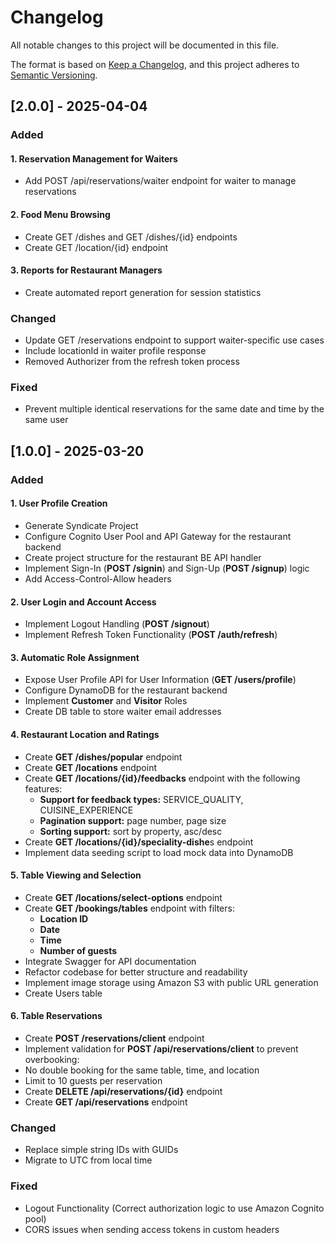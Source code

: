 # Changelog
All notable changes to this project will be documented in this file.

The format is based on [Keep a Changelog](https://keepachangelog.com/en/1.0.0/),
and this project adheres to [Semantic Versioning](https://semver.org/spec/v2.0.0.html).

## [2.0.0] - 2025-04-04
### Added

#### 1. Reservation Management for Waiters

- Add POST /api/reservations/waiter endpoint for waiter to manage reservations

#### 2. Food Menu Browsing

- Create GET /dishes and GET /dishes/{id} endpoints
- Create GET /location/{id} endpoint

#### 3. Reports for Restaurant Managers

- Create automated report generation for session statistics

### Changed

- Update GET /reservations endpoint to support waiter-specific use cases
- Include locationId in waiter profile response
- Removed Authorizer from the refresh token process

### Fixed

- Prevent multiple identical reservations for the same date and time by the same user

## [1.0.0] - 2025-03-20
### Added

#### 1. User Profile Creation

- Generate Syndicate Project
- Configure Cognito User Pool and API Gateway for the restaurant backend
- Create project structure for the restaurant BE API handler
- Implement Sign-In (**POST /signin**) and Sign-Up (**POST /signup**) logic
- Add Access-Control-Allow headers

#### 2. User Login and Account Access

- Implement Logout Handling (**POST /signout**)
- Implement Refresh Token Functionality (**POST /auth/refresh**)

#### 3. Automatic Role Assignment

- Expose User Profile API for User Information (**GET /users/profile**)
- Configure DynamoDB for the restaurant backend
- Implement **Customer** and **Visitor** Roles
- Create DB table to store waiter email addresses

#### 4. Restaurant Location and Ratings

- Create **GET /dishes/popular** endpoint
- Create **GET /locations** endpoint
- Create **GET /locations/{id}/feedbacks** endpoint with the following features:
  - **Support for feedback types:** SERVICE_QUALITY, CUISINE_EXPERIENCE
  - **Pagination support:** page number, page size
  - **Sorting support:** sort by property, asc/desc
- Create **GET /locations/{id}/speciality-dishe**s endpoint
- Implement data seeding script to load mock data into DynamoDB

#### 5. Table Viewing and Selection

- Create **GET /locations/select-options** endpoint
- Create **GET /bookings/tables** endpoint with filters:
    - **Location ID**
    - **Date**
    - **Time**
    - **Number of guests**
- Integrate Swagger for API documentation
- Refactor codebase for better structure and readability
- Implement image storage using Amazon S3 with public URL generation
- Create Users table

#### 6. Table Reservations

- Create **POST /reservations/client** endpoint
- Implement validation for **POST /api/reservations/client** to prevent overbooking:
- No double booking for the same table, time, and location
- Limit to 10 guests per reservation
- Create **DELETE /api/reservations/{id}** endpoint
- Create **GET /api/reservations** endpoint

### Changed

- Replace simple string IDs with GUIDs
- Migrate to UTC from local time

### Fixed

- Logout Functionality (Correct authorization logic to use Amazon Cognito pool)
- CORS issues when sending access tokens in custom headers
